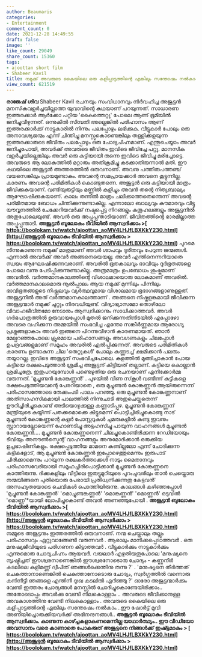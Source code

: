 ```yaml
---
author: Beaumaris
categories:
- Entertainment
comment_count: 0
date: 2021-12-28 14:49:55
draft: false
image: ''
like_count: 29049
share_count: 15360
tags:
- ajoottan short film
- Shabeer Kavil
title: നമുക്ക് അവരുടെ കൈയിലെ ഒരു കളിപ്പാട്ടത്തിന്റെ എങ്കിലും സന്തോഷം നൽകാം
view_count: 621519
---
```


**രാജേഷ് ശിവ** Shabeer Kavil രചനയും സംവിധാനവും നിർവഹിച്ച അജൂട്ടൻ മനസികവളർച്ചയില്ലാത്ത യുവാവിന്റെ കഥയാണ് പറയുന്നത്. സാധാരണ ഇത്തരക്കാർ ആർക്കോ പറ്റിയ 'കൈത്തെറ്റു' പോലെ ആണ് ഭൂമിയിൽ ജനിച്ചുവീഴുന്നത്. ഒന്നുകിൽ സിമ്പതി അല്ലെങ്കിൽ പരിഹാസം ആണ് ഇത്തരക്കാർക്ക് നാട്ടുകാരിൽ നിന്നും പലപ്പോഴും ലഭിക്കുക. വീട്ടുകാർ പോലും ഒരു അനാവശ്യജന്മം എന്ന് ചിന്തിച്ചു മനസ്സുകൊണ്ടെങ്കിലും തള്ളിക്കളയുന്ന ഇത്തരക്കാരുടെ ജീവിതം പലപ്പോഴും ഒരു ചോദ്യചിഹ്നമാണ്. എന്തുചെയ്യാം അവർ ജനിച്ചുപോയി, അവർക്ക് അവരുടെ ജീവിതം ഇവിടെ ജീവിച്ചേ പറ്റൂ. മാനസിക വളർച്ചയില്ലെങ്കിലും അവർ ഒരു കുട്ടിയായി തന്നെ ഇവിടെ ജീവിച്ചു മരിച്ചോട്ടെ. അവരുടെ ആ ലോകത്തിൽ മറ്റാരും അതിക്രമിച്ചു കടക്കാതിരുന്നാൽ മതി. ഈ കഥയിലെ അജൂട്ടൻ അത്തരത്തിൽ ഒരുവനാണ്. അവനു പത്തിരുപത്തഞ്ച് വയസെങ്കിലും പ്രായമുണ്ടാകും. അവന്റെ സമപ്രായക്കാർ അവനെ കൂട്ടുന്നില്ല. കാരണം അവന്റെ പരിമിതികൾ കൊണ്ടുതന്നെ. അജൂട്ടൻ ഒരു കുട്ടിയായി മാത്രം ജീവിക്കുകയാണ്. വണ്ടിയുരുട്ടിയും മണ്ണിൽ കളിച്ചും അവൻ തന്റെ നിത്യബാല്യം ആഘോഷിക്കുകയാണ്. കാലം തന്നിൽ മാത്രം ചലിക്കാത്തതെന്തെന്ന് അവന്റെ പരിമിതമായ ബോധം ചിന്തിക്കുന്നുണ്ടാകില്ല. എന്നാലോ ബാല്യവും കൗമാരവും വിട്ടു യൗവ്വനത്തിൽ ചേക്കേറിയവർക്ക് നഷ്ടപ്പെട്ട നിറങ്ങളും കുതൂഹലങ്ങളും അജൂട്ടനിൽ അതുപോലെയുണ്ട്. അവൻ ഒരു അപ്പൂപ്പന്താടിയാണ്. ജീവിതത്തിന്റെ ഭാരമില്ലാത്ത അപ്പൂപ്പന്താടി. **അജൂട്ടൻ ബൂലോകം ടീവിയിൽ ആസ്വദിക്കാം >[ https://boolokam.tv/watch/ajoottan_aoMV4LHJfLBXKkY230.html](http://അജൂട്ടൻ ബൂലോകം ടീവിയിൽ ആസ്വദിക്കാം > https://boolokam.tv/watch/ajoottan_aoMV4LHJfLBXKkY230.html)** പുറമെ നിന്നുകാണുന്ന നമുക്ക് മാത്രമാണ് അവർ ശാപവും ദുരിതവും പേറുന്ന ജന്മങ്ങൾ. എന്നാൽ അവർക്ക് അവർ അങ്ങനെയെയല്ല. അവർ എന്തിനെന്നറിയാതെ സ്വയം ആഘോഷിക്കുന്നവരാണ്. അവരിൽ ഭൂതകാലവും ഭാവിയും ദുർഭൂതങ്ങളെ പോലെ വന്നു പേടിപ്പിക്കുന്നുണ്ടാകില്ല. അത്രമാത്രം ഉപബോധം ശുഷ്കമാണ് അവരിൽ. വർത്തമാനകാലത്തിന്റെ വിശാലമായൊരു ലോകമാണ് അവരിൽ. വർത്തമാനകാലമൊരു നൂൽപ്പാലം ആയ നമുക്ക് മുന്നിലും പിന്നിലും ഭാവിഭൂതങ്ങളുടെ നിഷ്ഫലവും വ്യർത്ഥവുമായ വിശാലമായ ഭൂഭാഗങ്ങളാണുള്ളത്. അജൂട്ടനിൽ അത് വർത്തമാനകാലത്താണ് . അങ്ങനെ നിഷ്കളങ്കമായി ജീവിക്കുന്ന അജൂട്ടന്മാർ നമുക്ക് ചുറ്റും നിരവധിയുണ്ട്. വിദ്യാഭ്യാസമോ തൊഴിലോ വിവാഹജീവിതമോ നേടാനും ആസ്വദിക്കാനും സാധിക്കാത്തവർ. അവർ ഗർഭപാത്രത്തിൽ ഉരുവായപ്പോൾ മുതൽ ജനിക്കുന്നതിനിടയിൽ എപ്പോഴോ അവരെ വഹിക്കുന്ന അമ്മയിൽ സംഭവിച്ച എന്തോ സങ്കീർണ്ണമായ ആരോഗ്യ പ്രശ്നങ്ങളാകാം അവർ ഇങ്ങനെ പിറന്നുവീഴാൻ കാരണമായത്. ഞാൻ മേല്പറഞ്ഞപോലെ ക്രൂരമായ പരിഹാസങ്ങളും അവഗണകളും ചിലപ്പോൾ ഉപദ്രവങ്ങളുമാണ് സമൂഹം അവരിൽ ഏൽപ്പിക്കുന്നത്. അവരുടെ പരിമിതികൾ കാരണം ഉണ്ടാകുന്ന ചില 'തെറ്റുകൾ' പോലും കണ്ണടച്ച് ക്ഷമിക്കാൻ പലരും തയ്യാറല്ല. ഇവിടെ അജൂട്ടന് സംഭവിച്ചപോലെ. കുളത്തിൽ മുങ്ങിച്ചാകാൻ പോയ കുട്ടിയെ രക്ഷപെടുത്താൻ ശ്രമിച്ച അജൂട്ടന് കിട്ടിയത് തല്ലാണ്. കുട്ടിയെ കൊല്ലാൻ ശ്രമിച്ചത്രേ. ഇതുപറയുമ്പോൾ പണ്ടെഴുതിയ ഒരു രചനയാണ് എനിക്കോർമ്മ വരുന്നത്. 'മുച്ചുണ്ടൻ കോങ്കണ്ണൻ' . പുഴയിൽ വീണ സ്‌കൂൾ വണ്ടീന്ന് കുട്ടികളെ രക്ഷപെടുത്തിയവന്റെ പേരറിയാതെ , ഒരു മുച്ചുണ്ടൻ കോങ്കണ്ണൻ ആയിരുന്നെന്ന് പരിഹാസത്തോടെ തേക്കുംപടി പാലം പറഞ്ഞു. ഒരു മുച്ചുണ്ടൻ കോങ്കണ്ണനാണ് അതിസാഹസികമായി പാലത്തിൽ നിന്നുചാടി അതുചെയ്തതെന്ന് ഊറിച്ചിരിച്ചുകൊണ്ട് അടിയൊഴുക്കുള്ള കണ്ണാടിപ്പുഴ. മുച്ചുണ്ടൻ കോങ്കണ്ണന് മന്ത്രിയുടെ കയ്യീന്ന് പതക്കമൊക്കെ കിട്ടുമെന്ന് പൊട്ടിച്ചിരിച്ചുകൊണ്ടു നാട് മുച്ചുണ്ടൻ കോങ്കണ്ണന്റെ കളർ പോസ്റ്ററുകൾ ചുമരുകളിൽ കണ്ടു ഇവനും സ്റ്റാറായല്ലോയെന്ന് ഹോണടിച്ചു അട്ടഹസിച്ചു പായുന്ന വാഹനങ്ങൾ മുച്ചുണ്ടൻ കോങ്കണ്ണൻ.... മുച്ചുണ്ടൻ കോങ്കണ്ണനെന്ന്‌ ചിലച്ചുകൊണ്ടിരിക്കുന്ന റേഡിയോയും ടീവിയും അനൗൺസ്മെന്റ് വാഹനങ്ങളും അനുമോദിക്കാൻ ഒരുക്കിയ ഉച്ചഭാഷിണികളും. രക്ഷപ്പെടുത്തിയ മാമനെ കണ്ടില്ലലോ എന്ന് ചോദിക്കുന്ന കുട്ടികളോട്, ആ മുച്ചുണ്ടൻ കോങ്കണ്ണൻ ഇപ്പോഴെത്തുമെന്നും ഇരുപാട് ചിരിക്കാമെന്നും പറയുന്ന രക്ഷകർത്താക്കൾ നാടും മൈതാനവും പരിഹാസവേദിയായി സമൂഹച്ചിരിപൊട്ടിക്കാൻ മുച്ചുണ്ടൻ കോങ്കണ്ണനെ കാത്തിരുന്നു. ദിക്കുകളിലും വീട്ടിലെ ഇരുട്ടുമുറിയുടെ പുറംചുവരിലും താൻ ചെയ്തൊരു നന്മയിങ്ങനെ പുതിയൊരു പേരായി പ്രതിധ്വനിക്കുന്നതു കേട്ടവൻ' അസഹ്യതയോടെ ചെവികൾ പൊത്തിയിരുന്നു. കാലങ്ങൾ കഴിഞ്ഞപ്പോൾ 'മുച്ചുണ്ടൻ കോങ്കണ്ണൻ' 'മൊച്ചുണ്ടങ്കണ്ണൻ' 'മൊങ്കണ്ണൻ' 'മൊണ്ണൻ' ഒടുവിൽ 'മൊണ്ണ'*യായി ലോപിച്ചുകൊണ്ട് അവൻ അണഞ്ഞുപോയി . **അജൂട്ടൻ ബൂലോകം ടീവിയിൽ ആസ്വദിക്കാം >[ https://boolokam.tv/watch/ajoottan_aoMV4LHJfLBXKkY230.html](http://അജൂട്ടൻ ബൂലോകം ടീവിയിൽ ആസ്വദിക്കാം > https://boolokam.tv/watch/ajoottan_aoMV4LHJfLBXKkY230.html)** നമ്മുടെ അജൂട്ടനും ഇത്തരത്തിൽ ഒരുവനാണ്. നന്മ ചെയ്താലും തല്ലും പരിഹാസവും ഏറ്റുവാങ്ങേണ്ടി വരുന്നവർ . ആരാലും മാനിക്കപ്പെടാത്തവർ . ഒരു മനുഷ്യജീവിയുടെ പരിഗണന കിട്ടാത്തവർ . വീട്ടുകാർക്കും നാട്ടുകാർക്കും എന്നുമൊരു ചോദ്യചിഹ്നം ആയവർ. വയലാർ എഴുതിയതുപോലെ 'മനുഷ്യനെ സൃഷ്ടിച്ചത് ഈശ്വരനാണെങ്കിൽ ഈശ്വരനോടൊരു ചോദ്യം - കണ്ണുനീർ കടലിലെ കളിമണ്ണ് ദ്വീപിത് ഞങ്ങൾക്കെന്തിനു തന്നു ?' . 'മനുഷ്യനെ തീർത്തത് ചെകുത്താനാണെങ്കിൽ ചെകുത്താനോടൊരു ചോദ്യം, സ്വർഗ്ഗത്തിൽ വന്നൊരു കനിനീട്ടി ഞങ്ങളെ എന്തിനീ ദുഃഖ കടലിൽ എറിഞ്ഞു ?' ഓരോ അജൂട്ടന്മാർക്കും വേണ്ടി ഇത്തരം ചോദ്യങ്ങൾ മനസ്സിൽ ചോദിച്ചുകൊണ്ടേയിരിക്കാം.. അതോടൊപ്പം അവർക്കു വേണ്ടി നിലകൊള്ളാം .. അവരുടെ ജീവിക്കാനുള്ള അവകാശത്തിനു വേണ്ടി നിലകൊള്ളാം . അവരുടെ കൈയിലെ ഒരു കളിപ്പാട്ടത്തിന്റെ എങ്കിലും സന്തോഷം നൽകാം...ഈ ഷോർട്ട് മൂവി അണിയിച്ചൊരുക്കിയവർക്ക് അഭിനന്ദനങ്ങൾ.. **അജൂട്ടൻ ബൂലോകം ടീവിയിൽ ആസ്വദിക്കാം. കാണുന്ന കാഴ്ച്ചകളാകണമെന്നില്ല യാഥാർത്ഥ്യം.. ഈ വീഡിയോ അവസാനം വരെ കാണാതെ പോകരുത് അജുട്ടനെ നിങ്ങൾക്ക് ഇഷ്ട്ടമാകും > [ https://boolokam.tv/watch/ajoottan_aoMV4LHJfLBXKkY230.html](http://അജൂട്ടൻ ബൂലോകം ടീവിയിൽ ആസ്വദിക്കാം > https://boolokam.tv/watch/ajoottan_aoMV4LHJfLBXKkY230.html)**